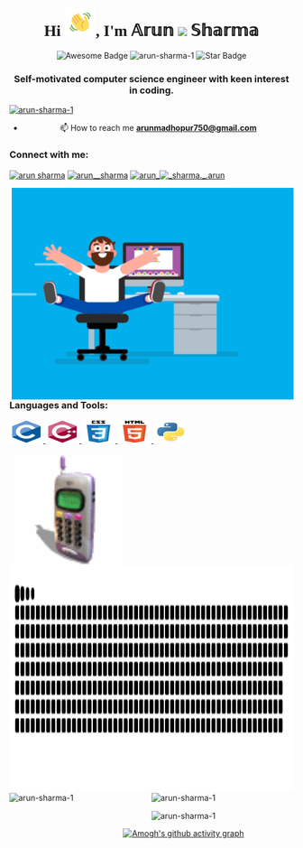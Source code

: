  <h1 align="center" style="font-family: cursive;" >Hi <img src="Wave.gif" height="50px" width="55px">, I'm 𝔸𝕣𝕦𝕟 <img src="https://img.icons8.com/material-outlined/24/000000/visible--v1.png"/>  𝕊𝕙𝕒𝕣𝕞𝕒</h1>
 <div align="center">

<img src="https://cdn.rawgit.com/sindresorhus/awesome/d7305f38d29fed78fa85652e3a63e154dd8e8829/media/badge.svg" alt="Awesome Badge"/>
<img src="https://komarev.com/ghpvc/?username=arun-sharma-1&label=Profile%20views&color=0e75b6&style=flat" alt="arun-sharma-1" /> 
<img src="https://img.shields.io/static/v1?label=%F0%9F%8C%9F&message=If%20Useful&style=style=flat&color=BC4E99" alt="Star Badge"/>
  
 
<h3 align="center">Self-motivated computer science engineer with keen interest in coding.</h3>

<p align="left" style="display:block;"> <a href="https://github.com/ryo-ma/github-profile-trophy"><img src="https://github-profile-trophy.vercel.app/?username=arun-sharma-1" alt="arun-sharma-1" /></a> </p>

- 📫 How to reach me **arunmadhopur750@gmail.com**

<h3 align="left">Connect with me: </h3>
<p align="left">
<a href="https://linkedin.com/in/arun sharma" target="blank"><img align="center" src="https://raw.githubusercontent.com/rahuldkjain/github-profile-readme-generator/master/src/images/icons/Social/linked-in-alt.svg" alt="arun sharma" height="30" width="40" /></a>
<a href="https://www.hackerrank.com/arun__sharma" target="blank"><img align="center" src="https://raw.githubusercontent.com/rahuldkjain/github-profile-readme-generator/master/src/images/icons/Social/hackerrank.svg" alt="arun__sharma" height="30" width="40" /></a>
<a href="https://www.leetcode.com/arun_" target="blank"><img align="center" src="https://raw.githubusercontent.com/rahuldkjain/github-profile-readme-generator/master/src/images/icons/Social/leet-code.svg" alt="arun_" height="30" width="40" /></a><a href="https://instagram.com/_sharma._.arun" target="blank"><img align="center" src="https://raw.githubusercontent.com/rahuldkjain/github-profile-readme-generator/master/src/images/icons/Social/instagram.svg" alt="_sharma._.arun" height="30" width="40" /></a>
</p>
</p>
 <img align="right" alt="Coding" width="500"  src="coder.gif">


<h3 align="left">Languages and Tools:</h3>
<p align="left"> <a href="https://www.cprogramming.com/" target="_blank"> <img src="https://raw.githubusercontent.com/devicons/devicon/master/icons/c/c-original.svg" alt="c" width="60" height="40"/> </a> <a href="https://www.w3schools.com/cpp/" target="_blank"> 
<img src="https://raw.githubusercontent.com/devicons/devicon/master/icons/cplusplus/cplusplus-original.svg" alt="cplusplus" width="60" height="40"/> </a> <a href="https://www.w3schools.com/css/" target="_blank"> <img src="https://raw.githubusercontent.com/devicons/devicon/master/icons/css3/css3-original-wordmark.svg" alt="css3" width="60" height="40"/> </a> <a href="https://www.w3.org/html/" target="_blank"> <img src="https://raw.githubusercontent.com/devicons/devicon/master/icons/html5/html5-original-wordmark.svg" alt="html5" width="60" height="40"/> </a> <a href="https://www.python.org" target="_blank"> <img src="https://raw.githubusercontent.com/devicons/devicon/master/icons/python/python-original.svg" alt="python" width="60" height="40"/> </p><img align="left" alt="Coding" width="200"  src="RPWE.gif"></a> 
<img  alt="Coding" height="400" src="github-contribution-grid-snake.svg"><br />
<img align="left" height="190"  src="https://github-readme-stats.vercel.app/api/top-langs?username=arun-sharma-1&show_icons=true&locale=en&layout=compact" alt="arun-sharma-1">

<img width="420" height="195" src="https://github-readme-stats.vercel.app/api?username=arun-sharma-1&show_icons=true&locale=en&layout=compact" alt="arun-sharma-1">
<p><img align="center" src="https://github-readme-streak-stats.herokuapp.com/?user=arun-sharma-1&" alt="arun-sharma-1" /></p>

[![Amogh's github activity graph](https://activity-graph.herokuapp.com/graph?username=arun-sharma-1&bg_color=000000&color=3620f7&line=5a0c99&point=1adbce&area=true&hide_border=true)](https://github.com/ashutosh00710/github-readme-activity-graph)

 
